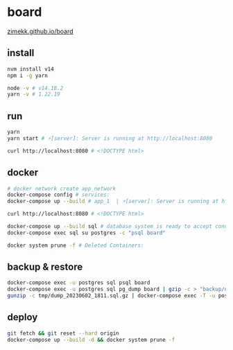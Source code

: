 # board

[zimekk.github.io/board](https://zimekk.github.io/board)

## install

```sh
nvm install v14
npm i -g yarn
```

```sh
node -v # v14.18.2
yarn -v # 1.22.19
```

## run

```sh
yarn
yarn start # ⚡️[server]: Server is running at http://localhost:8080
```

```sh
curl http://localhost:8080 # <!DOCTYPE html>
```

## docker

```sh
# docker network create app_network
docker-compose config # services:
docker-compose up --build # app_1  | ⚡️[server]: Server is running at http://localhost:8080
```

```sh
curl http://localhost:8080 # <!DOCTYPE html>
```

```sh
docker-compose up --build sql # database system is ready to accept connections
docker-compose exec sql su postgres -c "psql board"
```

```sh
docker system prune -f # Deleted Containers:
```

## backup & restore

```sh
docker-compose exec -u postgres sql psql board
docker-compose exec -u postgres sql pg_dump board | gzip -c > "backup/dump_$(date +%Y%m%d_%H%M).sql.gz"
gunzip -c tmp/dump_20230602_1811.sql.gz | docker-compose exec -T -u postgres sql psql board
```

## deploy

```sh
git fetch && git reset --hard origin
docker-compose up --build -d && docker system prune -f
```
